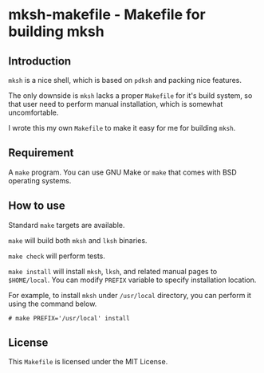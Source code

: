 # mksh-makefile - Makefile for building mksh

## Introduction

``mksh`` is a nice shell, which is based on ``pdksh`` and packing nice
features.

The only downside is ``mksh`` lacks a proper ``Makefile`` for it's build
system, so that user need to perform manual installation, which is
somewhat uncomfortable.

I wrote this my own ``Makefile`` to make it easy for me for building
``mksh``.

## Requirement

A ``make`` program. You can use GNU Make or ``make`` that comes with BSD
operating systems.

## How to use

Standard ``make`` targets are available.

``make`` will build both ``mksh`` and ``lksh`` binaries.

``make check`` will perform tests.

``make install`` will install ``mksh``, ``lksh``, and related manual
pages to ``$HOME/local``. You can modify ``PREFIX`` variable to specify
installation location.

For example, to install ``mksh`` under ``/usr/local`` directory, you can
perform it using the command below.

``# make PREFIX='/usr/local' install``

## License

This ``Makefile`` is licensed under the MIT License.

